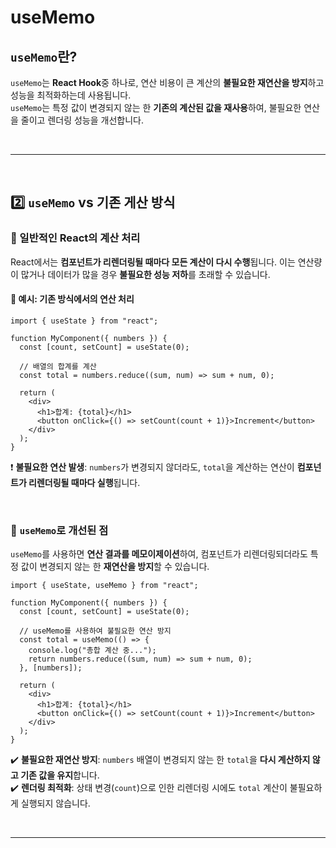 # useMemo
## `useMemo`란?
`useMemo`는 **React Hook**중 하나로, 연산 비용이 큰 계산의 **불필요한 재연산을 방지**하고 성능을 최적화하는데 사용됩니다.  
`useMemo`는 특정 값이 변경되지 않는 한 **기존의 계산된 값을 재사용**하여, 불필요한 연산을 줄이고 렌더링 성능을 개선합니다.

<br>

- - - 

<br>

## 2️⃣ `useMemo` vs 기존 게산 방식
### 🔹 일반적인 React의 계산 처리
React에서는 **컴포넌트가 리렌더링될 때마다 모든 계산이 다시 수행**됩니다. 이는 연산량이 많거나 데이터가 많을 경우 **불필요한 성능 저하**를 초래할 수 있습니다.

#### 🧐 예시: 기존 방식에서의 연산 처리
```tsx
import { useState } from "react";

function MyComponent({ numbers }) {
  const [count, setCount] = useState(0);

  // 배열의 합계를 계산
  const total = numbers.reduce((sum, num) => sum + num, 0);

  return (
    <div>
      <h1>합계: {total}</h1>
      <button onClick={() => setCount(count + 1)}>Increment</button>
    </div>
  );
}
```
❗ **불필요한 연산 발생**: `numbers`가 변경되지 않더라도, `total`을 계산하는 연산이 **컴포넌트가 리렌더링될 때마다 실행**됩니다.  

<br>

### 🔹 `useMemo`로 개선된 점
`useMemo`를 사용하면 **연산 결과를 메모이제이션**하여, 컴포넌트가 리렌더링되더라도 특정 값이 변경되지 않는 한 **재연산을 방지**할 수 있습니다.
```tsx
import { useState, useMemo } from "react";

function MyComponent({ numbers }) {
  const [count, setCount] = useState(0);

  // useMemo를 사용하여 불필요한 연산 방지
  const total = useMemo(() => {
    console.log("총합 계산 중...");
    return numbers.reduce((sum, num) => sum + num, 0);
  }, [numbers]);

  return (
    <div>
      <h1>합계: {total}</h1>
      <button onClick={() => setCount(count + 1)}>Increment</button>
    </div>
  );
}
```
✔️ **불필요한 재연산 방지**: `numbers` 배열이 변경되지 않는 한 `total`을 **다시 계산하지 않고 기존 값을 유지**합니다.  
✔️ **렌더링 최적화**: 상태 변경(`count`)으로 인한 리렌더링 시에도 `total` 계산이 불필요하게 실행되지 않습니다.  

<br>

- - -

<br>